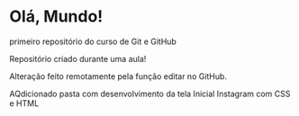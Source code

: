 # Olá, Mundo!
 primeiro repositório do curso de Git e GitHub

 Repositório criado durante uma aula!

Alteração feito remotamente pela função editar no GitHub.

AQdicionado pasta com desenvolvimento da tela Inicial Instagram com CSS e HTML
